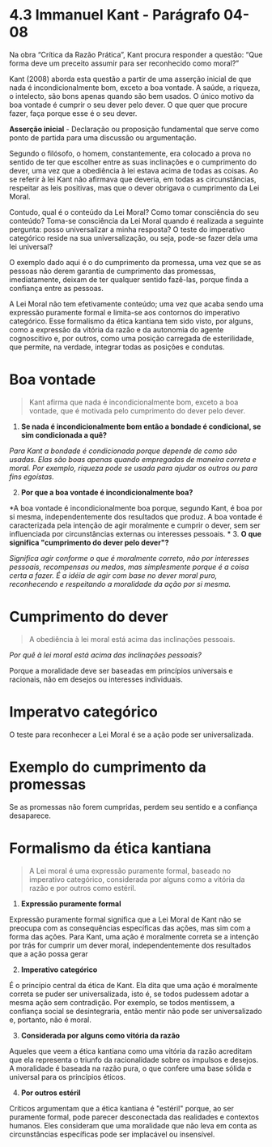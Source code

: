 # 4.3 Immanuel Kant - Parágrafo 04-08

Na obra “Crítica da Razão Prática”, Kant procura responder a questão: “Que forma deve um preceito assumir para ser reconhecido como moral?”

Kant (2008) aborda esta questão a partir de uma asserção inicial de que nada é incondicionalmente bom, exceto a boa vontade. A saúde, a riqueza, o intelecto, são bons apenas quando são bem usados. O único motivo da boa vontade é cumprir o seu dever pelo dever. O que quer que procure fazer, faça porque esse é o seu dever.

**Asserção inicial** - Declaração ou proposição fundamental que serve como ponto de partida para uma discussão ou argumentação.

Segundo o filósofo, o homem, constantemente, era colocado a prova no sentido de ter que escolher entre as suas inclinações e o cumprimento do dever, uma vez que a obediência à lei estava acima de todas as coisas. Ao se referir à lei Kant não afirmava que deveria, em todas as circunstâncias, respeitar as leis positivas, mas que o dever obrigava o cumprimento da Lei Moral.

Contudo, qual é o conteúdo da Lei Moral? Como tomar consciência do seu conteúdo? Toma-se consciência da Lei Moral quando é realizada a seguinte pergunta: posso universalizar a minha resposta? O teste do imperativo categórico reside na sua universalização, ou seja, pode-se fazer dela uma lei universal?

O exemplo dado aqui é o do cumprimento da promessa, uma vez que se as pessoas não derem garantia de cumprimento das promessas, imediatamente, deixam de ter qualquer sentido fazê-las, porque finda a confiança entre as pessoas.

A Lei Moral não tem efetivamente conteúdo; uma vez que acaba sendo uma expressão puramente formal e limita-se aos contornos do imperativo categórico. Esse formalismo da ética kantiana tem sido visto, por alguns, como a expressão da vitória da razão e da autonomia do agente cognoscitivo e, por outros, como uma posição carregada de esterilidade, que permite, na verdade, integrar todas as posições e condutas.

# Boa vontade

> Kant afirma que nada é incondicionalmente bom, exceto a boa vontade, que é motivada pelo cumprimento do dever pelo dever.

1. **Se nada é incondicionalmente bom então a bondade é condicional, se sim condicionada a quê?**

*Para Kant a bondade é condicionada porque depende de como são usadas. Elas são boas apenas quando empregadas de maneira correta e moral. Por exemplo, riqueza pode se usada para ajudar os outros ou para fins egoístas.*

2. **Por que a boa vontade é incondicionalmente boa?**

*A boa vontade é incondicionalmente boa porque, segundo Kant, é boa por si mesma, independentemente dos resultados que produz. A boa vontade é caracterizada pela intenção de agir moralmente e cumprir o dever, sem ser influenciada por circunstâncias externas ou interesses pessoais.
*
3. **O que significa "cumprimento do dever pelo dever"?**

*Significa agir conforme o que é moralmente correto, não por interesses pessoais, recompensas ou medos, mas simplesmente porque é a coisa certa a fazer. É a idéia de agir com base no dever moral puro, reconhecendo e respeitando a moralidade da ação por si mesma.*

# Cumprimento do dever

> A obediência à lei moral está acima das inclinações pessoais.

*Por quê à lei moral está acima das inclinações pessoais?*

Porque a moralidade deve ser baseadas em princípios universais e racionais, não em desejos ou interesses individuais.

# Imperatvo categórico

O teste para reconhecer a Lei Moral é se a ação pode ser universalizada.

# Exemplo do cumprimento da promessas

Se as promessas não forem cumpridas, perdem seu sentido e a confiança desaparece.

# Formalismo da ética kantiana

> A Lei moral é uma expressão puramente formal, baseado no imperativo categórico, considerada por alguns como a vitória da razão e por outros como estéril.

1. **Expressão puramente formal**

Expressão puramente formal significa que a Lei Moral de Kant não se preocupa com as consequências específicas das ações, mas sim com a forma das ações. Para Kant, uma ação é moralmente correta se a intenção por trás for cumprir um dever moral, independentemente dos resultados que a ação possa gerar

2. **Imperativo categórico**

É o princípio central da ética de Kant. Ela dita que uma ação é moralmente correta se puder ser universalizada, isto é, se todos pudessem adotar a mesma ação sem contradição. Por exemplo, se todos mentissem, a confiança social se desintegraria, então mentir não pode ser universalizado e, portanto, não é moral.

3. **Considerada por alguns como vitória da razão**


Aqueles que veem a ética kantiana como uma vitória da razão acreditam que ela representa o triunfo da racionalidade sobre os impulsos e desejos. A moralidade é baseada na razão pura, o que confere uma base sólida e universal para os princípios éticos.

4. **Por outros estéril**

Críticos argumentam que a ética kantiana é "estéril" porque, ao ser puramente formal, pode parecer desconectada das realidades e contextos humanos. Eles consideram que uma moralidade que não leva em conta as circunstâncias específicas pode ser implacável ou insensível.
